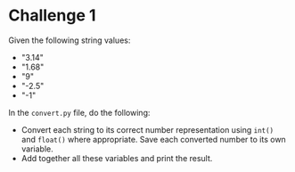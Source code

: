 # Challenge 1

Given the following string values:

- "3.14"
- "1.68"
- "9"
- "-2.5"
- "-1"

In the `convert.py` file, do the following:

- Convert each string to its correct number representation using `int()` and `float()` where appropriate. Save each converted number to its own variable.
- Add together all these variables and print the result.
